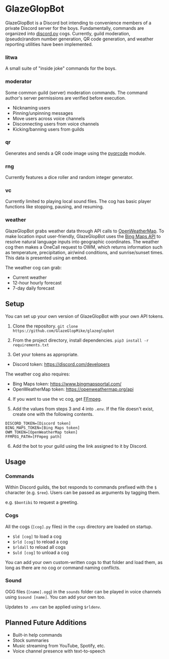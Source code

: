 # GlazeGlopBot
GlazeGlopBot is a Discord bot intending to convenience members of a private Discord server for the boys. Fundamentally, commands are organized into [discord.py](https://discordpy.readthedocs.io/en/stable/) cogs. Currently, guild moderation, (pseudo)random number generation, QR code generation, and weather reporting utilities have been implemented.

### litwa
A small suite of "inside joke" commands for the boys.

### moderator
Some common guild (server) moderation commands. The command author's server permissions are verified before execution.
- Nicknaming users
- Pinning/unpinning messages
- Move users across voice channels
- Disconnecting users from voice channels
- Kicking/banning users from guilds

### qr
Generates and sends a QR code image using the [pyqrcode](https://pypi.org/project/PyQRCode/) module.

### rng
Currently features a dice roller and random integer generator.

### vc
Currently limited to playing local sound files. The cog has basic player functions like stopping, pausing, and resuming.

### weather
GlazeGlopBot grabs weather data through API calls to [OpenWeatherMap](https://openweathermap.org/). To make location input user-friendly, GlazeGlopBot uses the [Bing Maps API](https://www.bingmapsportal.com/) to resolve natural language inputs into geographic coordinates. The weather cog then makes a OneCall request to OWM, which returns information such as temperature, precipitation, air/wind conditions, and sunrise/sunset times. This data is presented using an embed.

The weather cog can grab:
- Current weather
- 12-hour hourly forecast
- 7-day daily forecast

## Setup
You can set up your own version of GlazeGlopBot with your own API tokens.

1. Clone the repository.
```git clone https://github.com/GlazeGlopMike/glazeglopbot```

2. From the project directory, install dependencies.
```pip3 install -r requirements.txt```

3. Get your tokens as appropriate.
- Discord token: <https://discord.com/developers>

The weather cog also requires:
- Bing Maps token: <https://www.bingmapsportal.com/>
- OpenWeatherMap token: <https://openweathermap.org/api>

4. If you want to use the vc cog, get [FFmpeg](http://ffmpeg.org/download.html).

5. Add the values from steps 3 and 4 into ```.env```. If the file doesn't exist, create one with the following contents.
```
DISCORD_TOKEN=[Discord token]
BING_MAPS_TOKEN=[Bing Maps token]
OWM_TOKEN=[OpenWeatherMap token]
FFMPEG_PATH=[FFmpeg path]
```

6. Add the bot to your guild using the link assigned to it by Discord.

## Usage
### Commands
Within Discord guilds, the bot responds to commands prefixed with the ```$``` character (e.g. ```$ree```). Users can be passed as arguments by tagging them.

e.g. ```$bontibi``` to request a greeting.

### Cogs
All the cogs (```[cog].py``` files) in the ```cogs``` directory are loaded on startup.
- ```$ld [cog]``` to load a cog
- ```$rld [cog]``` to reload a cog
- ```$rldall``` to reload all cogs
- ```$uld [cog]``` to unload a cog

You can add your own custom-written cogs to that folder and load them, as long as there are no cog or command naming conflicts.

### Sound
OGG files (```[name].ogg```) in the ```sounds``` folder can be played in voice channels using ```$sound [name]```. You can add your own too.


Updates to ```.env``` can be applied using ```$rldenv```.

## Planned Future Additions
- Built-in help commands
- Stock summaries
- Music streaming from YouTube, Spotify, etc.
- Voice channel presence with text-to-speech

